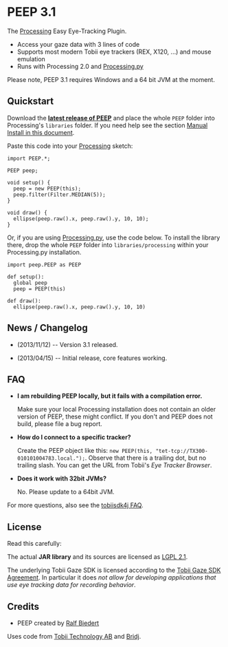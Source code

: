 

# PEEP 3.1 #

The [Processing](http://processing.org) Easy Eye-Tracking Plugin.

  * Access your gaze data with 3 lines of code
  * Supports most modern Tobii eye trackers (REX, X120, ...) and mouse emulation
  * Runs with Processing 2.0 and [Processing.py](https://github.com/jdf/processing.py)

Please note, PEEP 3.1 requires Windows and a 64 bit JVM at the moment.


## Quickstart ##

Download the __[latest release of PEEP](http://s.xr.io/peep/latest.zip)__ and place the whole `PEEP` folder into Processing's `libraries` folder. If you need help see the section [Manual Install in this document](http://wiki.processing.org/w/How_to_Install_a_Contributed_Library).


Paste this code into your  [Processing](http://processing.org) sketch:

	import PEEP.*;

	PEEP peep;

	void setup() {
	  peep = new PEEP(this);
	  peep.filter(Filter.MEDIAN(5));
	}

	void draw() {
	  ellipse(peep.raw().x, peep.raw().y, 10, 10);
	}


Or, if you are using [Processing.py](https://github.com/jdf/processing.py), use the code below. To install the library there, drop the whole `PEEP` folder into `libraries/processing` within your Processing.py installation.

	import peep.PEEP as PEEP

	def setup():
	  global peep
	  peep = PEEP(this)

	def draw():
	  ellipse(peep.raw().x, peep.raw().y, 10, 10)




## News / Changelog ##
  * (2013/11/12) -- Version 3.1 released.

  * (2013/04/15) -- Initial release, core features working.



## FAQ ##

  * __I am rebuilding PEEP locally, but it fails with a compilation error.__

    Make sure your local Processing installation does not contain an older version of PEEP, these might conflict. If you don't and PEEP does not build, please file a bug report.

  * __How do I connect to a specific tracker?__

    Create the PEEP object like this: `new PEEP(this, "tet-tcp://TX300-010101004783.local.");`.
    Observe that there is a trailing dot, but no trailing slash. You can get the URL from Tobii's *Eye Tracker Browser*.


  * __Does it work with 32bit JVMs?__

    No. Please update to a 64bit JVM.


For more questions, also see the [tobiisdk4j FAQ](https://github.com/ralfbiedert/tobiisdk4j).


## License ##

Read this carefully:

The actual __JAR library__ and its sources are licensed as [LGPL 2.1](http://www.gnu.org/licenses/lgpl-2.1.html).

The underlying Tobii Gaze SDK is licensed according to the [Tobii Gaze SDK Agreement](http://www.tobii.com/gaze-interaction/global/products-services/tobii-gaze-sdk/). In particular it does _not allow for developing applications that use eye tracking data for recording behavior_.



## Credits ##

  * PEEP created by [Ralf Biedert](http://xr.io)

Uses code from [Tobii Technology AB](http://tobii.com) and [Bridj](https://code.google.com/p/bridj/).

